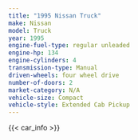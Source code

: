```yaml
---
title: "1995 Nissan Truck"
make: Nissan
model: Truck
year: 1995
engine-fuel-type: regular unleaded
engine-hp: 134
engine-cylinders: 4
transmission-type: Manual
driven-wheels: four wheel drive
number-of-doors: 2
market-category: N/A
vehicle-size: Compact
vehicle-style: Extended Cab Pickup
---
```


{{< car_info >}}
